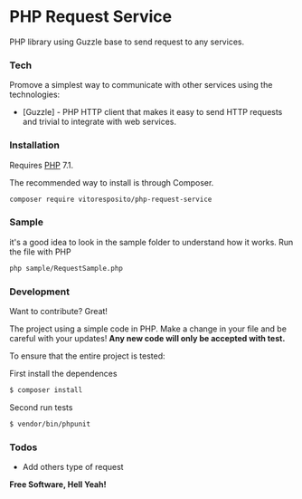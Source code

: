 # PHP Request Service

PHP library using Guzzle base to send request to any services.

### Tech

Promove a simplest way to communicate with other services using the technologies:

* [Guzzle] - PHP HTTP client that makes it easy to send HTTP requests and trivial to integrate with web services.


### Installation

Requires [PHP](https://php.net) 7.1.

The recommended way to install is through Composer.

```sh
composer require vitoresposito/php-request-service
```

### Sample

it's a good idea to look in the sample folder to understand how it works.
Run the file with PHP

```sh
php sample/RequestSample.php
```

### Development

Want to contribute? Great!

The project using a simple code in PHP.
Make a change in your file and be careful with your updates!
**Any new code will only be accepted with test.**

To ensure that the entire project is tested:

First install the dependences
```sh
$ composer install
```

Second run tests
```sh
$ vendor/bin/phpunit
```

### Todos

 - Add others type of request

**Free Software, Hell Yeah!**